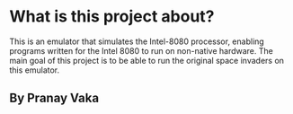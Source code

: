 # What is this project about?
This is an emulator that simulates the Intel-8080 processor, enabling programs written for the Intel 8080 to run on non-native hardware.
The main goal of this project is to be able to run the original space invaders on this emulator.

## By Pranay Vaka

